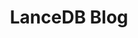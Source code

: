 ---
title: "LanceDB Blog"
description: "Latest insights, tutorials, and updates from the LanceDB team"
meta:
  title: "LanceDB Blog: Vector Database & Multimodal Lakehouse Insights"
  description: "Explore the latest insights, tutorials, and updates on AI, vector databases, multimodal lakehouses, and machine learning from the LanceDB team."
  keywords: "LanceDB blog, AI blog, vector database blog, multimodal lakehouse, machine learning blog, AI tutorials, vector search, embeddings, RAG, retrieval augmented generation"
--- 